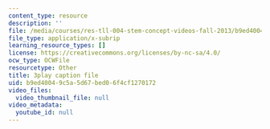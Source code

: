 ```yaml
---
content_type: resource
description: ''
file: /media/courses/res-tll-004-stem-concept-videos-fall-2013/b9ed40049c5a5d67bed06f4cf1270172_Zg6wQdMFO2c.vtt
file_type: application/x-subrip
learning_resource_types: []
license: https://creativecommons.org/licenses/by-nc-sa/4.0/
ocw_type: OCWFile
resourcetype: Other
title: 3play caption file
uid: b9ed4004-9c5a-5d67-bed0-6f4cf1270172
video_files:
  video_thumbnail_file: null
video_metadata:
  youtube_id: null
---
```

